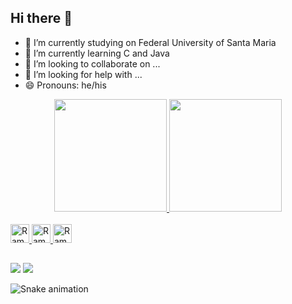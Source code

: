 ## Hi there 👋

- 🔭 I’m currently studying on Federal University of Santa Maria
- 🌱 I’m currently learning C and Java
- 👯 I’m looking to collaborate on ...
- 🤔 I’m looking for help with ...
- 😄 Pronouns: he/his

<div align="center">
  <a href="https://github.com/RamonXXII">
  <img height="180em" src="https://github-readme-stats.vercel.app/api?username=RamonXXII&show_icons=true&theme=github_dark&include_all_commits=true&count_private=true"/>
  <img height="180em" src="https://github-readme-stats.vercel.app/api/top-langs/?username=RamonXXII&layout=compact&langs_count=8&theme=github_dark"/>
</div>
  
<div style="display: inline_block"><br>
  <img allign = "center" alt="Ramon-C" height = "30" widht ="40" src="https://cdn.jsdelivr.net/gh/devicons/devicon/icons/c/c-original.svg"/>
  <img allign = "center" alt="Ramon-Cpp" height = "30" widht ="40" src="https://cdn.jsdelivr.net/gh/devicons/devicon/icons/cplusplus/cplusplus-original.svg"/>
  <img allign = "center" alt="Ramon-Haskell" height = "30" widht ="40" src="https://cdn.jsdelivr.net/gh/devicons/devicon/icons/haskell/haskell-original.svg"/>          
</div>

  ##
 
<div> 
  <a href = "mailto:ramonizidoro22@gmail.com"><img src="https://img.shields.io/badge/-Gmail-%23333?style=for-the-badge&logo=gmail&logoColor=white" target="_blank"></a>
  <a href="https://www.linkedin.com/in/ramon-izidoro-230267228/" target="_blank"><img src="https://img.shields.io/badge/-LinkedIn-%230077B5?style=for-the-badge&logo=linkedin&logoColor=white" target="_blank"></a> 
  
  ![Snake animation](https://github.com/RamonXXII/RamonXXII/blob/output/github-contribution-grid-snake.svg)
</div>
